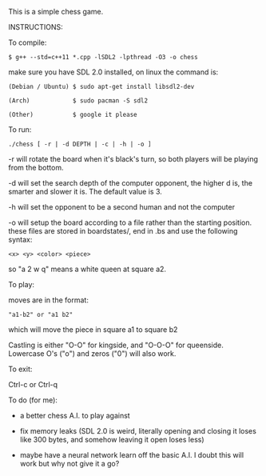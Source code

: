 This is a simple chess game.

INSTRUCTIONS:

To compile:

    $ g++ --std=c++11 *.cpp -lSDL2 -lpthread -O3 -o chess

  make sure you have SDL 2.0 installed, on linux the command is:

    (Debian / Ubuntu) $ sudo apt-get install libsdl2-dev

    (Arch)            $ sudo pacman -S sdl2

    (Other)           $ google it please


To run:

    ./chess [ -r | -d DEPTH | -c | -h | -o ]

  -r will rotate the board when it's black's turn, so
  both players will be playing from the bottom.

  -d will set the search depth of the computer opponent,
  the higher d is, the smarter and slower it is.  The default value is 3.

  -h will set the opponent to be a second human and not the computer

  -o will setup the board according to a file rather than the starting position.
  these files are stored in boardstates/, end in .bs and use the following
  syntax:

    <x> <y> <color> <piece>

  so "a 2 w q" means a white queen at square a2.

To play:

  moves are in the format:
    
    "a1-b2" or "a1 b2"

  which will move the piece in square a1 to square b2

  Castling is either "O-O" for kingside, and "O-O-O" for queenside.
  Lowercase O's ("o") and zeros ("0") will also work.

To exit:
  
  Ctrl-c or Ctrl-q
  
To do (for me):

- a better chess A.I. to play against

- fix memory leaks (SDL 2.0 is weird, literally opening and closing it loses
  like 300 bytes, and somehow leaving it open loses less)

- maybe have a neural network learn off the basic A.I.  I doubt this will work
  but why not give it a go?
